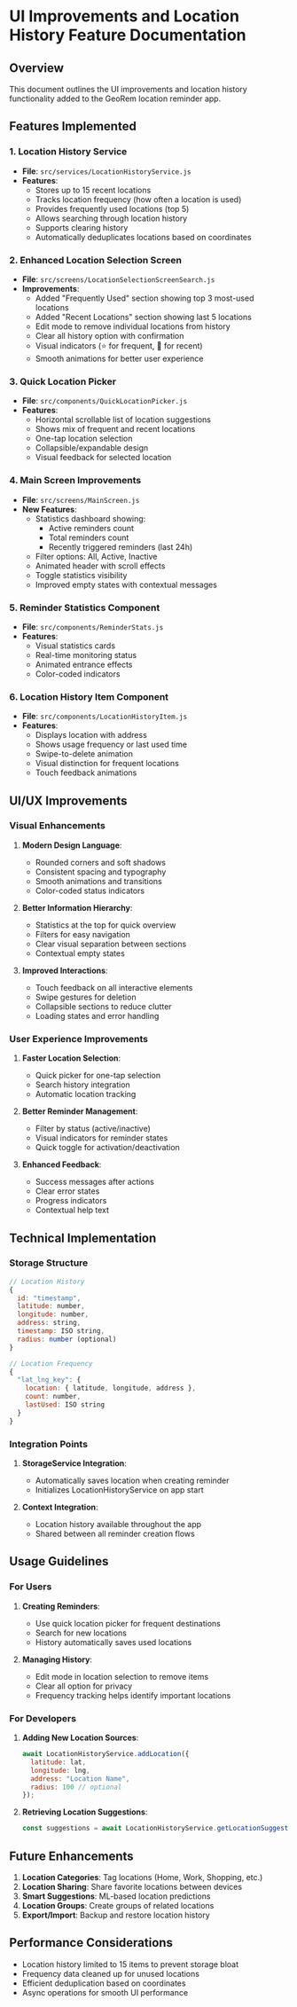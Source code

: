 # UI Improvements and Location History Feature Documentation

## Overview
This document outlines the UI improvements and location history functionality added to the GeoRem location reminder app.

## Features Implemented

### 1. Location History Service
- **File**: `src/services/LocationHistoryService.js`
- **Features**:
  - Stores up to 15 recent locations
  - Tracks location frequency (how often a location is used)
  - Provides frequently used locations (top 5)
  - Allows searching through location history
  - Supports clearing history
  - Automatically deduplicates locations based on coordinates

### 2. Enhanced Location Selection Screen
- **File**: `src/screens/LocationSelectionScreenSearch.js`
- **Improvements**:
  - Added "Frequently Used" section showing top 3 most-used locations
  - Added "Recent Locations" section showing last 5 locations
  - Edit mode to remove individual locations from history
  - Clear all history option with confirmation
  - Visual indicators (⭐ for frequent, 📍 for recent)
  - Smooth animations for better user experience

### 3. Quick Location Picker
- **File**: `src/components/QuickLocationPicker.js`
- **Features**:
  - Horizontal scrollable list of location suggestions
  - Shows mix of frequent and recent locations
  - One-tap location selection
  - Collapsible/expandable design
  - Visual feedback for selected location

### 4. Main Screen Improvements
- **File**: `src/screens/MainScreen.js`
- **New Features**:
  - Statistics dashboard showing:
    - Active reminders count
    - Total reminders count
    - Recently triggered reminders (last 24h)
  - Filter options: All, Active, Inactive
  - Animated header with scroll effects
  - Toggle statistics visibility
  - Improved empty states with contextual messages

### 5. Reminder Statistics Component
- **File**: `src/components/ReminderStats.js`
- **Features**:
  - Visual statistics cards
  - Real-time monitoring status
  - Animated entrance effects
  - Color-coded indicators

### 6. Location History Item Component
- **File**: `src/components/LocationHistoryItem.js`
- **Features**:
  - Displays location with address
  - Shows usage frequency or last used time
  - Swipe-to-delete animation
  - Visual distinction for frequent locations
  - Touch feedback animations

## UI/UX Improvements

### Visual Enhancements
1. **Modern Design Language**:
   - Rounded corners and soft shadows
   - Consistent spacing and typography
   - Smooth animations and transitions
   - Color-coded status indicators

2. **Better Information Hierarchy**:
   - Statistics at the top for quick overview
   - Filters for easy navigation
   - Clear visual separation between sections
   - Contextual empty states

3. **Improved Interactions**:
   - Touch feedback on all interactive elements
   - Swipe gestures for deletion
   - Collapsible sections to reduce clutter
   - Loading states and error handling

### User Experience Improvements
1. **Faster Location Selection**:
   - Quick picker for one-tap selection
   - Search history integration
   - Automatic location tracking

2. **Better Reminder Management**:
   - Filter by status (active/inactive)
   - Visual indicators for reminder states
   - Quick toggle for activation/deactivation

3. **Enhanced Feedback**:
   - Success messages after actions
   - Clear error states
   - Progress indicators
   - Contextual help text

## Technical Implementation

### Storage Structure
```javascript
// Location History
{
  id: "timestamp",
  latitude: number,
  longitude: number,
  address: string,
  timestamp: ISO string,
  radius: number (optional)
}

// Location Frequency
{
  "lat_lng_key": {
    location: { latitude, longitude, address },
    count: number,
    lastUsed: ISO string
  }
}
```

### Integration Points
1. **StorageService Integration**:
   - Automatically saves location when creating reminder
   - Initializes LocationHistoryService on app start

2. **Context Integration**:
   - Location history available throughout the app
   - Shared between all reminder creation flows

## Usage Guidelines

### For Users
1. **Creating Reminders**:
   - Use quick location picker for frequent destinations
   - Search for new locations
   - History automatically saves used locations

2. **Managing History**:
   - Edit mode in location selection to remove items
   - Clear all option for privacy
   - Frequency tracking helps identify important locations

### For Developers
1. **Adding New Location Sources**:
   ```javascript
   await LocationHistoryService.addLocation({
     latitude: lat,
     longitude: lng,
     address: "Location Name",
     radius: 100 // optional
   });
   ```

2. **Retrieving Location Suggestions**:
   ```javascript
   const suggestions = await LocationHistoryService.getLocationSuggestions();
   ```

## Future Enhancements
1. **Location Categories**: Tag locations (Home, Work, Shopping, etc.)
2. **Location Sharing**: Share favorite locations between devices
3. **Smart Suggestions**: ML-based location predictions
4. **Location Groups**: Create groups of related locations
5. **Export/Import**: Backup and restore location history

## Performance Considerations
- Location history limited to 15 items to prevent storage bloat
- Frequency data cleaned up for unused locations
- Efficient deduplication based on coordinates
- Async operations for smooth UI performance

